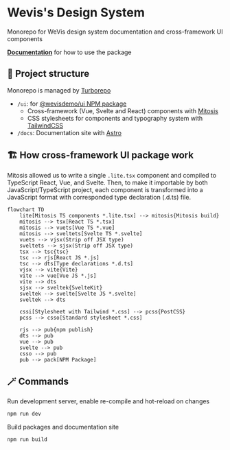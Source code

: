 # Wevis's Design System

Monorepo for WeVis design system documentation and cross-framework UI components

**[Documentation](https://wevisdemo.github.io/design-systems)** for how to use the package

## 🍱 Project structure

Monorepo is managed by [Turborepo](https://turborepo.org)

- `/ui`: for [@wevisdemo/ui NPM package](https://www.npmjs.com/package/@wevisdemo/ui)
  - Cross-framework (Vue, Svelte and React) components with [Mitosis](https://github.com/BuilderIO/mitosis)
  - CSS stylesheets for components and typography system with [TailwindCSS](https://tailwindcss.com)
- `/docs`: Documentation site with [Astro](https://astro.build)

## 🏗️ How cross-framework UI package work

Mitosis allowed us to write a single `.lite.tsx` component and compiled to TypeScript React, Vue, and Svelte. Then, to make it importable by both JavaScript/TypeScript project, each component is transformed into a JavaScript format with corresponded type declaration (.d.ts) file.

```mermaid
flowchart TD
    lite[Mitosis TS components *.lite.tsx] --> mitosis{Mitosis build}
    mitosis --> tsx[React TS *.tsx]
    mitosis --> vuets[Vue TS *.vue]
    mitosis --> sveltets[Svelte TS *.svelte]
    vuets --> vjsx(Strip off JSX type)
    sveltets --> sjsx(Strip off JSX type)
    tsx --> tsc{tsc}
    tsc --> rjs[React JS *.js]
    tsc --> dts[Type declarations *.d.ts]
    vjsx --> vite{Vite}
    vite --> vue[Vue JS *.js]
    vite --> dts
    sjsx --> sveltek{SvelteKit}
    sveltek --> svelte[Svelte JS *.svelte]
    sveltek --> dts

    cssi[Stylesheet with Tailwind *.css] --> pcss{PostCSS}
    pcss --> csso[Standard stylesheet *.css]

    rjs --> pub{npm publish}
    dts --> pub
    vue --> pub
    svelte --> pub
    csso --> pub
    pub --> pack[NPM Package]
```

## 🪄 Commands

Run development server, enable re-compile and hot-reload on changes

```sh
npm run dev
```

Build packages and documentation site

```sh
npm run build
```
